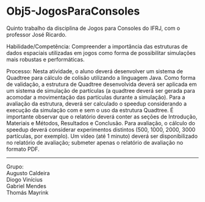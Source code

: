 # Obj5-JogosParaConsoles
Quinto trabalho da disciplina de Jogos para Consoles do IFRJ, com o professor José Ricardo.

Habilidade/Competência: Compreender a importância das estruturas de dados espaciais utilizadas em jogos como forma de possibilitar simulações mais robustas e performáticas.

 

Processo: Nesta atividade, o aluno deverá desenvolver um sistema de Quadtree para cálculo de colisão utilizando a linguagem Java. Como forma de validação, a estrutura de Quadtree desenvolvida deverá ser aplicada em um sistema de simulação de partículas (a quadtree deverá ser gerada para acomodar a movimentação das partículas durante a simulação). Para a avaliação da estrutura, deverá ser calculado o speedup considerando a execução da simulação com e sem o uso da estrutura Quadtree. É importante observar que o relatório deverá conter as seções de Introdução, Materiais e Métodos, Resultados e Conclusão. Para avaliação, o cálculo do speedup deverá considerar experimentos distintos (500, 1000, 2000, 3000 partículas, por exemplo). Um vídeo (até 1 minuto) deverá ser disponibilizado no relatório de avaliação; submeter apenas o relatório de avaliação no formato PDF.

--------------------------------------------------------------------------------
Grupo:\
Augusto Caldeira\
Diogo Vinícius\
Gabriel Mendes\
Thomás Mayrink



